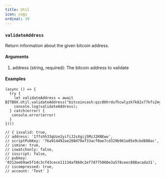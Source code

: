 ```yaml
---
title: Util
icon: cogs
ordinal: 19
---
```


### `validateAddress`

Return information about the given bitcoin address.

#### Arguments

1.  address (string, required): The bitcoin address to validate

#### Examples

    (async () => {
      try {
        let validateAddress = await BITBOX.Util.validateAddress("bitcoincash:qzc86hrdufhcwlyzk7k82x77kfs2myekn57nv9cw5f");
        console.log(validateAddress);
      } catch(error) {
       console.error(error)
      }
    })()

    // { isvalid: true,
    // address: '17fshh33qUze2yifiJ2sXgijSMzJ2KNEwu',
    // scriptPubKey: '76a914492ae280d70af33acf0ae7cd329b961e65e9cbd888ac',
    // ismine: true,
    // iswatchonly: false,
    // isscript: false,
    // pubkey: '0312eeb9ae5f14c3cf43cece11134af860c2ef7d775060e3a578ceec888acada31',
    // iscompressed: true,
    // account: 'Test' }
